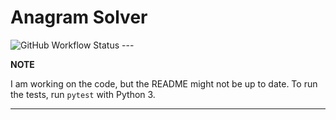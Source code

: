 # Anagram Solver
<img alt="GitHub Workflow Status" src="https://img.shields.io/github/workflow/status/coconutmacaroon/Anagram-Solver/PyTest">
---

**NOTE**

I am working on the code, but the README might not be up to date. To run the tests, run `pytest` with Python 3.

---